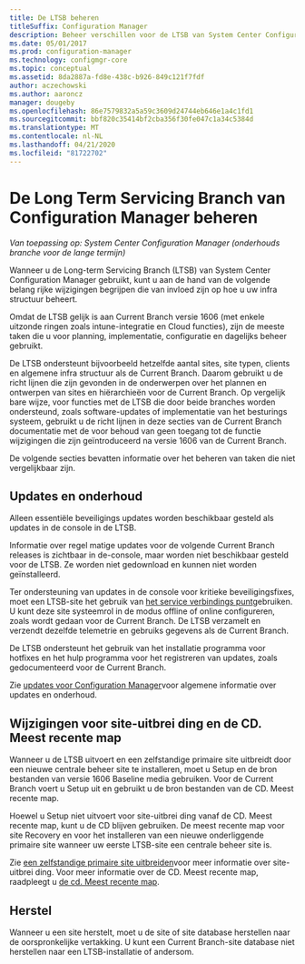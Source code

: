 ```yaml
---
title: De LTSB beheren
titleSuffix: Configuration Manager
description: Beheer verschillen voor de LTSB van System Center Configuration Manager.
ms.date: 05/01/2017
ms.prod: configuration-manager
ms.technology: configmgr-core
ms.topic: conceptual
ms.assetid: 8da2887a-fd8e-438c-b926-849c121f7fdf
author: aczechowski
ms.author: aaroncz
manager: dougeby
ms.openlocfilehash: 86e7579832a5a59c3609d24744eb646e1a4c1fd1
ms.sourcegitcommit: bbf820c35414bf2cba356f30fe047c1a34c5384d
ms.translationtype: MT
ms.contentlocale: nl-NL
ms.lasthandoff: 04/21/2020
ms.locfileid: "81722702"
---
```

# <a name="manage-the-long-term-servicing-branch-of-configuration-manager"></a>De Long Term Servicing Branch van Configuration Manager beheren

*Van toepassing op: System Center Configuration Manager (onderhouds branche voor de lange termijn)*

Wanneer u de Long-term Servicing Branch (LTSB) van System Center Configuration Manager gebruikt, kunt u aan de hand van de volgende belang rijke wijzigingen begrijpen die van invloed zijn op hoe u uw infra structuur beheert.

Omdat de LTSB gelijk is aan Current Branch versie 1606 (met enkele uitzonde ringen zoals intune-integratie en Cloud functies), zijn de meeste taken die u voor planning, implementatie, configuratie en dagelijks beheer gebruikt.

De LTSB ondersteunt bijvoorbeeld hetzelfde aantal sites, site typen, clients en algemene infra structuur als de Current Branch. Daarom gebruikt u de richt lijnen die zijn gevonden in de onderwerpen over het plannen en ontwerpen van sites en hiërarchieën voor de Current Branch. Op vergelijk bare wijze, voor functies met de LTSB die door beide branches worden ondersteund, zoals software-updates of implementatie van het besturings systeem, gebruikt u de richt lijnen in deze secties van de Current Branch documentatie met de voor behoud van geen toegang tot de functie wijzigingen die zijn geïntroduceerd na versie 1606 van de Current Branch.

De volgende secties bevatten informatie over het beheren van taken die niet vergelijkbaar zijn.

## <a name="updates-and-servicing"></a>Updates en onderhoud
Alleen essentiële beveiligings updates worden beschikbaar gesteld als updates in de console in de LTSB.  

Informatie over regel matige updates voor de volgende Current Branch releases is zichtbaar in de-console, maar worden niet beschikbaar gesteld voor de LTSB. Ze worden niet gedownload en kunnen niet worden geïnstalleerd.

Ter ondersteuning van updates in de console voor kritieke beveiligingsfixes, moet een LTSB-site het gebruik van [het service verbindings punt](../servers/deploy/configure/about-the-service-connection-point.md)gebruiken. U kunt deze site systeemrol in de modus offline of online configureren, zoals wordt gedaan voor de Current Branch. De LTSB verzamelt en verzendt dezelfde telemetrie en gebruiks gegevens als de Current Branch.

De LTSB ondersteunt het gebruik van het installatie programma voor hotfixes en het hulp programma voor het registreren van updates, zoals gedocumenteerd voor de Current Branch.

Zie [updates voor Configuration Manager](../servers/manage/updates.md)voor algemene informatie over updates en onderhoud.


## <a name="changes-for-site-expansion-and-the-cdlatest-folder"></a>Wijzigingen voor site-uitbrei ding en de CD. Meest recente map
Wanneer u de LTSB uitvoert en een zelfstandige primaire site uitbreidt door een nieuwe centrale beheer site te installeren, moet u Setup en de bron bestanden van versie 1606 Baseline media gebruiken. Voor de Current Branch voert u Setup uit en gebruikt u de bron bestanden van de CD. Meest recente map.

Hoewel u Setup niet uitvoert voor site-uitbrei ding vanaf de CD. Meest recente map, kunt u de CD blijven gebruiken. De meest recente map voor site Recovery en voor het installeren van een nieuwe onderliggende primaire site wanneer uw eerste LTSB-site een centrale beheer site is.

Zie [een zelfstandige primaire site uitbreiden](../servers/deploy/install/use-the-setup-wizard-to-install-sites.md#bkmk_expand)voor meer informatie over site-uitbrei ding. Voor meer informatie over de CD. Meest recente map, raadpleegt u [de cd. Meest recente map](../servers/manage/the-cd.latest-folder.md).


## <a name="recovery"></a>Herstel
Wanneer u een site herstelt, moet u de site of site database herstellen naar de oorspronkelijke vertakking. U kunt een Current Branch-site database niet herstellen naar een LTSB-installatie of andersom.
